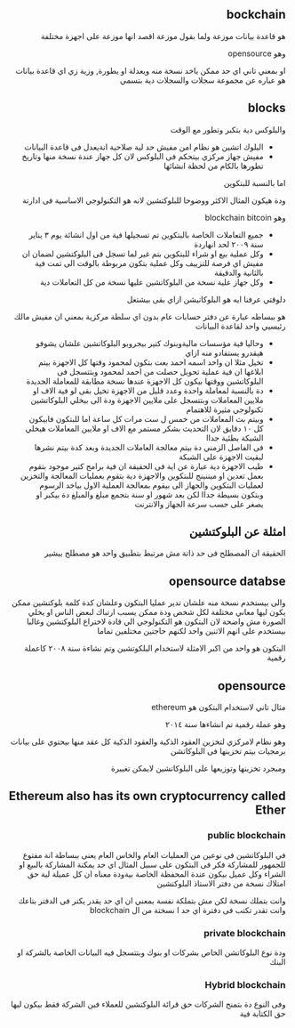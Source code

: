<div dir="rtl">

##  bockchain

 هو قاعدة بيانات موزعة ولما بقول موزعة اقصد انها موزعة على اجهزة مختلفة 

وهو opensource

او بمعني تاني اي حد ممكن ياخد نسخة منه ويعدلة او يطورة, وزية زي اي قاعدة بيانات هو عباره عن مجموعة سجلات والسجلات دية بتسمي

## blocks

والبلوكس دية بتكبر وتطور مع الوقت

- البلوك اتشين هو نظام امن مفيش حد لية صلاحية انةيعدل فى قاعدة البيانات
- مفيش جهاز مركزي بيتحكم فى البلوكس لان كل جهاز عندة نسخة منها وتاريخ تطورها بالكام من لحظة انشائها

اما بالنسبة للبتكوين

ودة هيكون المثال الاكثر ووضوحا للبلوكتشين لانه هو التكنولوجي الاساسية فى ادارتة

وهو blockchain bitcoin

- جميع التعاملات الخاصة بالبتكوين تم تسجيلها فية من اول انشائة يوم ٣ يناير سنة ٢٠٠٩ لحد انهاردة
- وكل عملية بيع او شراء للبتكوين بتم غير لما تسجل فى البلوكتشين لضمان ان مفيش اي فرصة للتزييف وكل عملية بتكون مربوطة بالوقت الى تمت فية بالثانية والدقيقة
- وكل جهاز علية نسخة من البلوكاتشين عليها نسخة من كل التعاملات دية

دلوقتي عرفنا ايه هو البلوكاتيشن ازاي بقى بيشتغل

هو ببساطه عبارة عن دفتر حسابات عام بدون اي سلطة مركزية بمعني ان مفيش مالك رئيسيي واحد لقاعدة البيانات

- وحاليا فية مؤسسات ماليةوبنوك كتير بيجروبو البلوكاتشين علشان يشوفو هيقدرو يستفادو منه ازاي
- تخيل مثلا ان واحد اسمه احمد بعت بتكون لمحمود وقتها كل الاجهزة بيتم ابلاغها ان فية عملية تحويل حصلت من احمد لمحمود وبتتسجل فى البلوكاتشين ووقتها بيكون كل الاجهزة عندها نسخة مطابقة للمعاملة الجديدة
- دة بالنسبة لمعاملة واحدة وعدد قليل من الاجهزة تخيل بقى لو فية الاف او ملايين المعاملات وبتتسجل على ملايين الاجهزة ودة الى بيخلي البلوكاتشين تكنولوجي مثيرة للاهتمام
- وبيتم بث المعاملات من خمس ل ست مرات كل ساعة اما للبتكون فابيكون كل ١٠ دقايق لان التحديث بشكر مستمر مع الاف او ملايين المعاملات هيخلي الشبكة بطئية جداا
- فى الفاصل الزمني دة بيتم معالجة العاملات الجديدة  وبعد كدة بيتم نشرها لبقيت الاجهزة على الشبكة
- طيب الاجهزة دية عبارة عن اية فى الحقيقة ان فية برامج كتير موجود بتقوم بعمل تعدين او ميننينج للبتكوين والاجهزة دية بتقوم بعمليات المعالجة والتخزين لعمليات البتكوين والجهاز الى بيقوم بمعالجة العملية الاول بياخد الرسوم وبتكون بسيطة جداا لكن بعد شهور او سنة بتجمع مبلغ والمبلغ دة بيكبر او يصغر على حسب سرعة الجهاز والانترنت

 
## امثلة عن البلوكتشين


الحقيقة ان المصطلح فى حد ذاتة مش مرتبط بتطبيق واحد هو مصطلح بيشير 

## opensource databse

والى بيستخدم نسخة منه علشان تدير عمليا البتكون وعلشان كدة كلمة بلوكتشين ممكن يكون ليها معاني مختلفة لكل شخص ودة ممكن يسبب ارتباك لبعض الناس او يخلي الصورة مش واضحة لان البتكون هو التكنولوجي الي قادة لاختراع البلوكتشين وغالبا بيستخدم على انهم الاتنين واحد لكنهم حاجتين مختلفين تماما

البتكون هو واحد من اكبر الامثلة لاستخدام البلكوتشين  وتم نشاءة سنة ٢٠٠٨ كاعملة رقمية

## opensource

مثال تاني لاستخدام البتكون هو ethereum

وهو عملة رقمية تم انشاءها سنة ٢٠١٤

وهو نظام لامركزي لتخزين العقود الذكية والعقود الذكية كل عقد منها بيحتوي على بيانات برمجيات بيتم تخزينها فى البلوكاتشن

ومبجرد تخزينها وتوزيعها على البلوكاتشين لايمكن تغييرة

## Ethereum also has its own cryptocurrency called Ether

### public blockchain

في البلوكاتشين فى نوعين من العمليات العام والخاس العام يعنى ببساطة انة مفتوع للجمهور للمشاركة فكر فى البتكون على سبيل المثال اي حد يمكنة المشاركة بالبيع او الشراء وكل عميل بيكون عندة المحفظة الخاصة بيةودة معناه ان كل عميلة لية حق امتلاك نسخة من دفتر الاستاذ البلوكتشين

وانت بتملك نسخة لكن مش بتملكة نفسة بمعني ان اي حد يقدر يكتر فى الدفتر بتاعك وانت تقدر تكتب فى دفترة اي حد ا نسختة من ال blockchain

### private blockchain

ودة نوع البلوكاتشن الخاص بشركات او بنوك وبتتسجل فيه البيانات الخاصة بالشركة او البنك 

### Hybrid  blockchain

وفى النوع دة بتمنح الشركات حق قرائة البلوكتشين للعملاء فين الشركة فقط بيكون ليها حق الكتابة فية

</div>